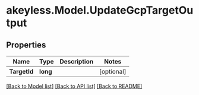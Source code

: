 # akeyless.Model.UpdateGcpTargetOutput

## Properties

Name | Type | Description | Notes
------------ | ------------- | ------------- | -------------
**TargetId** | **long** |  | [optional] 

[[Back to Model list]](../README.md#documentation-for-models) [[Back to API list]](../README.md#documentation-for-api-endpoints) [[Back to README]](../README.md)

